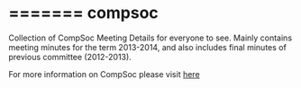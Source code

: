 =======
compsoc
=======

Collection of CompSoc Meeting Details for everyone to see. Mainly contains meeting minutes for the term 2013-2014, and 
also includes final minutes of previous committee (2012-2013).

For more information on CompSoc please visit [here](www.comp-soc.com)
